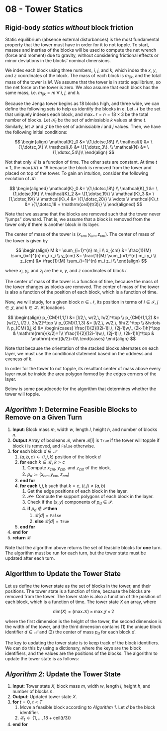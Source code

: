 # 08 - Tower Statics

## Rigid-body *statics without* block friction

Static equilibrium (absence external disturbances) is the most fundamental property that the tower must have in order for it to not topple. To start, masses and inertias of the blocks will be used to compute the net wrench
(force and moment) due to gravity, without considering frictional effects or minor deviations in the blocks’ nominal dimensions.

We index each block using three numbers, $i$, $j$, and $k$, which index the $x$, $y$, and $z$ coordinates of the block.  The mass of each block is $m_{ijk}$, and the total mass of the tower is $M$. We assume that the tower is in static equilibrium, so the net force on the tower is zero. We also assume that each block has the same mass, i.e. $m_{ijk} = m$ $\forall$ $i$, $j$, and $k$.

Because the Jenga tower begins as 18 blocks high, and three wide, we can define the following sets to help us identify the blocks in e. Let $\mathcal{N}$ be the set that uniquely indexes each block, and $\max {\mathcal{N}}=n=18 \times 3$  be the total number of blocks. Let $\mathcal{K}_t$ be the set of admissiable $k$ values at time $t$. Similarly, let $\mathcal{I}$ and $\mathcal{J}$ be the set of admissiable $i$ and $j$ values. Then, we have the following initial conditions:

$$
\begin{align}
    \mathcal{K}_0 &= \{1,\dotsc,18\} \\
    \mathcal{I} &= \{1,\dotsc,3\} \\
    \mathcal{J} &= \{1,\dotsc,3\}. \\
    \mathcal{N} &=  \{1,\dotsc,54\}\\
\end{align}
$$

Not that only $\mathcal{K}$ is a function of time. The other sets are constant. At time $t=1$, the $\max{(\mathcal{K})} = 19$ because the block is removed from the tower and placed on top of the tower. To gain an intuition, consider the following evolution of $\mathcal{K}$:

$$
\begin{aligned}
    \mathcal{K}_0 &= \{1,\dotsc,18\} \\
    \mathcal{K}_1 &= \{1,\dotsc,19\} \\
    \mathcal{K}_2 &= \{1,\dotsc,19\} \\
    \mathcal{K}_3 &= \{1,\dotsc,19\} \\
    \mathcal{K}_4 &= \{1,\dotsc,20\} \\
    \vdots \\
    \mathcal{K}_t &= \{1,\dotsc,18 + \mathrm{ceil}(t/3)\} \\
\end{aligned}
$$

Note that we assume that the blocks are removed such that the tower never "jumps" downard. That is, we assume that a block is removed from the tower only if there is another block in its layer.

The center of mass of the tower is $(x_{cm}, y_{cm}, z_{cm})$. The center of mass of the tower is given by

$$
\begin{align}
    M &= \sum_{i=1}^{n} m_i \\
    x_{cm} &= \frac{1}{M} \sum_{i=1}^{n} m_i x_i \\
    y_{cm} &= \frac{1}{M} \sum_{i=1}^{n} m_i y_i \\
    z_{cm} &= \frac{1}{M} \sum_{i=1}^{n} m_i z_i \\
\end{align}
$$

where $x_i$, $y_i$, and $z_i$ are the $x$, $y$, and $z$ coordinates of block $i$. 

The center of mass of the tower is a function of time, because the mass of the tower changes as blocks are removed. The center of mass of the tower is also a function of the position of each block, which is a function of time. 

Now, we will study, for a given block $n \in \mathcal{N}$, its position in terms of $i \in \mathcal{I}$, $j \in \mathcal{J}$, and $k \in \mathcal{K}$. At locations

$$
\begin{align}
    p_{CM}(1,1,1) &= [l/2,\, w/2,\, h/2]^\top \\
    p_{CM}(1,1,2) &= [w/2,\, l/2,\, 3h/2]^\top \\
    p_{CM}(1,1,3) &= [l/2,\, w/2,\, 5h/2]^\top \\
    &\vdots \\
    p_{CM}(i,j,k)  &= 
    \begin{cases}
    \frac{1}{2}[(2i-1)l,\, (2j-1)w,\, (2k-1)h]^\top & \mathrm{rem}(k/2)=1\\
    \frac{1}{2}[(2i-1)w,\, (2j-1)l,\, (2k-1)h]^\top & \mathrm{rem}(k/2)=0\\
    \end{cases}
\end{align}
$$

Note that because the orientation of the stacked blocks alternates on each layer, we must use the conditional statement based on the oddness and eveness of $k$.

In order for the tower to not topple, its resultant center of mass above every layer must be inside the area polygon formed by the edges corners of the layer.

Below is some pseudocode for the algorithm that determines whether the tower will topple.

## *Algorithm 1*: Determine Feasible Blocks to Remove on a Given Turn
1. **Input**: Block mass $m$, width $w$, length $l$, height $h$, and number of blocks $n$.
2. **Output** Array of booleans $\mathcal{B}$, where $\mathcal{B}[i]$ is $\texttt{True}$ if the tower will topple if block $i$ is removed, and $\texttt{False}$ otherwise.
3. **for** each block $d\in \mathcal{N}$
   1. $(a,b,c) \leftarrow (i,j,k)$ position of the block $d$
   2. **for** each $k \in \mathcal{K}$, $k>c$
      1. Compute $x_{cm}$, $y_{cm}$, and $z_{cm}$ of the block.
      2. $p_d := (x_{cm}, y_{cm}, z_{cm})$
   3. **end for**
   4. **for each** $i,j,k$ such that $k=c$, $(i,j) \neq (a,b)$
      1. Get the edge positions of each block in the layer.
      2. $\mathcal{P} \leftarrow$ Compute the support polygons of each block in the layer.
      3. Check if the $(x,y)$ components of $p_d \in \mathcal{P}$.
      4. **if** $p_d \notin \mathcal{P}$ **then**
         1. $\mathcal{B}[d] = \texttt{False}$
         2. **else** $\mathcal{B}[d] = \texttt{True}$
   5. **end for**
4. **end for**
5. **return** $\mathcal{B}$

Note that the algorithm above returns the set of feasbile blocks for **one** turn. The algorithm must be run for each turn, but the tower state must be updated after each turn.

## Algorithm to Update the Tower State
Let us define the tower state as the set of blocks in the tower, and their positions. The tower state is a function of time, because the blocks are removed from the tower. The tower state is also a function of the position of each block, which is a function of time. The tower state $X$ an array, where 

$$
\mathrm{dim}(X) = (\max{\mathcal{K}}) \times \max{\mathcal{J}} \times  2
$$

where the first dimension is the height of the tower, the second dimension is the width of the tower, and the third dimension contains (1) the unique block identifier $d \in \mathcal{N}$ and (2) the center of mass $p_d$ for each block $d$.

The key to updating the tower state is to keep track of the block identifiers. We can do this by using a dictionary, where the keys are the block identifiers, and the values are the positions of the blocks. The algorithm to update the tower state is as follows:

## *Algorithm 2*: Update the Tower State
1. **Input**: Tower state $X$, block mass $m$, width $w$, length $l$, height $h$, and number of blocks $n$.
2. **Output**: Updated tower state $X$.
3. **for** $t = 0$, $t < T$
   1. Move a feasible block according to *Algorithm 1*. Let $d$ be the block identifier.
   2. $\mathcal{K}_t \leftarrow \{1,\dotsc,18 + \mathrm{ceil}(t/3)\}$
4. **end for**